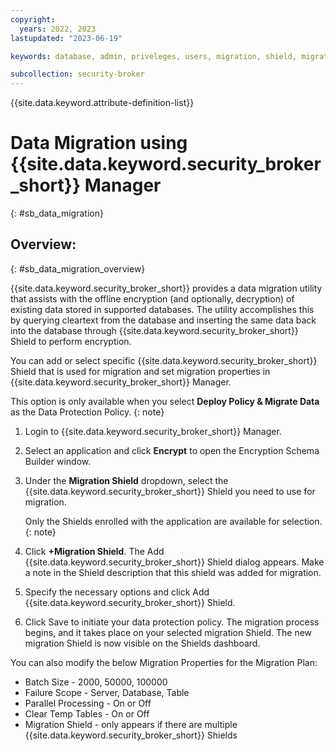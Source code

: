 ```yaml
---
copyright:
  years: 2022, 2023
lastupdated: "2023-06-19"

keywords: database, admin, priveleges, users, migration, shield, migration properties

subcollection: security-broker
---
```


{{site.data.keyword.attribute-definition-list}}

# Data Migration using {{site.data.keyword.security_broker_short}} Manager
{: #sb_data_migration}

## Overview:
{: #sb_data_migration_overview}

{{site.data.keyword.security_broker_short}} provides a data migration utility that assists with the offline encryption (and optionally, decryption) of existing data stored in supported databases. The utility accomplishes this by querying cleartext from the database and inserting the same data back into the database through {{site.data.keyword.security_broker_short}} Shield to perform encryption.

You can add or select specific {{site.data.keyword.security_broker_short}} Shield that is used for migration and set migration properties in {{site.data.keyword.security_broker_short}} Manager.

This option is only available when you select **Deploy Policy & Migrate Data** as the Data Protection Policy.
{: note}

1.  Login to {{site.data.keyword.security_broker_short}} Manager.

2.  Select an application and click **Encrypt** to open the Encryption Schema Builder window.

3.  Under the **Migration Shield** dropdown, select the {{site.data.keyword.security_broker_short}} Shield you need to use for migration.

    Only the Shields enrolled with the application are available for selection.
    {: note}

4.  Click **+Migration Shield**. The Add {{site.data.keyword.security_broker_short}} Shield dialog appears. Make a note in the Shield description that this shield was added for migration.

5.  Specify the necessary options and click Add {{site.data.keyword.security_broker_short}} Shield.

6.  Click Save to initiate your data protection policy. The migration process begins, and it takes place on your selected migration Shield. The new migration Shield is now visible on the Shields dashboard.

You can also modify the below Migration Properties for the Migration Plan:

- Batch Size - 2000, 50000, 100000
- Failure Scope - Server, Database, Table
- Parallel Processing - On or Off
- Clear Temp Tables - On or Off
- Migration Shield - only appears if there are multiple {{site.data.keyword.security_broker_short}} Shields






